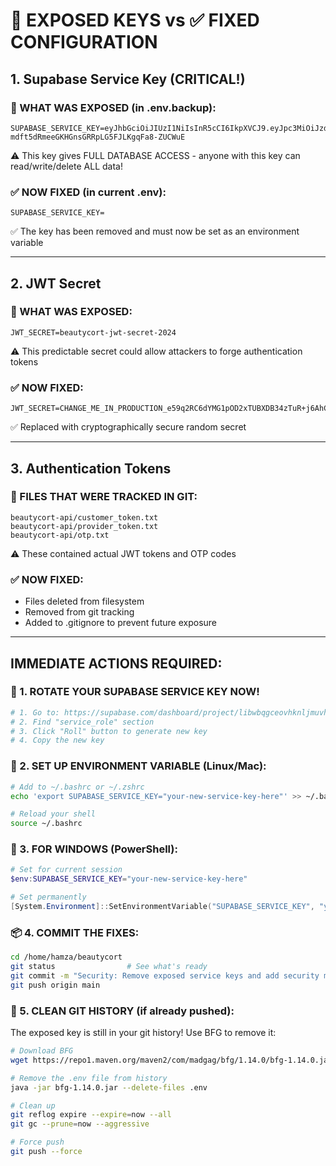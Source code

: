 # 🔴 EXPOSED KEYS vs ✅ FIXED CONFIGURATION

## 1. Supabase Service Key (CRITICAL!)

### 🔴 WHAT WAS EXPOSED (in .env.backup):
```
SUPABASE_SERVICE_KEY=eyJhbGciOiJIUzI1NiIsInR5cCI6IkpXVCJ9.eyJpc3MiOiJzdXBhYmFzZSIsInJlZiI6ImxpYndicWdjZW92aGtubGptdXZoIiwicm9sZSI6InNlcnZpY2Vfcm9sZSIsImlhdCI6MTc1MjE1Nzk4MCwiZXhwIjoyMDY3NzMzOTgwfQ.igC-mdft5dRmeeGKHGnsGRRpLG5FJLKgqFa8-ZUCWuE
```
⚠️ This key gives FULL DATABASE ACCESS - anyone with this key can read/write/delete ALL data!

### ✅ NOW FIXED (in current .env):
```
SUPABASE_SERVICE_KEY=
```
✅ The key has been removed and must now be set as an environment variable

---

## 2. JWT Secret

### 🔴 WHAT WAS EXPOSED:
```
JWT_SECRET=beautycort-jwt-secret-2024
```
⚠️ This predictable secret could allow attackers to forge authentication tokens

### ✅ NOW FIXED:
```
JWT_SECRET=CHANGE_ME_IN_PRODUCTION_e59q2RC6dYMG1pOD2xTUBXDB34zTuR+j6AhC2iqSunA=
```
✅ Replaced with cryptographically secure random secret

---

## 3. Authentication Tokens

### 🔴 FILES THAT WERE TRACKED IN GIT:
```
beautycort-api/customer_token.txt
beautycort-api/provider_token.txt  
beautycort-api/otp.txt
```
⚠️ These contained actual JWT tokens and OTP codes

### ✅ NOW FIXED:
- Files deleted from filesystem
- Removed from git tracking
- Added to .gitignore to prevent future exposure

---

## IMMEDIATE ACTIONS REQUIRED:

### 🚨 1. ROTATE YOUR SUPABASE SERVICE KEY NOW!

```bash
# 1. Go to: https://supabase.com/dashboard/project/libwbqgceovhknljmuvh/settings/api
# 2. Find "service_role" section
# 3. Click "Roll" button to generate new key
# 4. Copy the new key
```

### 🔧 2. SET UP ENVIRONMENT VARIABLE (Linux/Mac):

```bash
# Add to ~/.bashrc or ~/.zshrc
echo 'export SUPABASE_SERVICE_KEY="your-new-service-key-here"' >> ~/.bashrc

# Reload your shell
source ~/.bashrc
```

### 🔧 3. FOR WINDOWS (PowerShell):

```powershell
# Set for current session
$env:SUPABASE_SERVICE_KEY="your-new-service-key-here"

# Set permanently
[System.Environment]::SetEnvironmentVariable("SUPABASE_SERVICE_KEY", "your-new-service-key-here", "User")
```

### 📦 4. COMMIT THE FIXES:

```bash
cd /home/hamza/beautycort
git status                # See what's ready
git commit -m "Security: Remove exposed service keys and add security measures"
git push origin main
```

### 🧹 5. CLEAN GIT HISTORY (if already pushed):

The exposed key is still in your git history! Use BFG to remove it:

```bash
# Download BFG
wget https://repo1.maven.org/maven2/com/madgag/bfg/1.14.0/bfg-1.14.0.jar

# Remove the .env file from history
java -jar bfg-1.14.0.jar --delete-files .env

# Clean up
git reflog expire --expire=now --all
git gc --prune=now --aggressive

# Force push
git push --force
